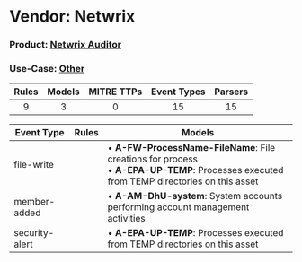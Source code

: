 Vendor: Netwrix
===============
### Product: [Netwrix Auditor](../ds_netwrix_netwrix_auditor.md)
### Use-Case: [Other](../../../../UseCases/uc_other.md)

| Rules | Models | MITRE TTPs | Event Types | Parsers |
|:-----:|:------:|:----------:|:-----------:|:-------:|
|   9   |   3    |     0      |     15      |   15    |

| Event Type     | Rules | Models                                                                                                                                             |
| -------------- | ----- | -------------------------------------------------------------------------------------------------------------------------------------------------- |
| file-write     |       |  • <b>A-FW-ProcessName-FileName</b>: File creations for process<br> • <b>A-EPA-UP-TEMP</b>: Processes executed from TEMP directories on this asset |
| member-added   |       |  • <b>A-AM-DhU-system</b>: System accounts performing account management activities                                                                |
| security-alert |       |  • <b>A-EPA-UP-TEMP</b>: Processes executed from TEMP directories on this asset                                                                    |